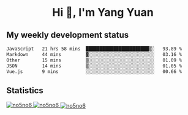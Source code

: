 <h1 align="center">Hi 👋, I'm Yang Yuan</h1>


## My weekly development status
<!--START_SECTION:waka-->

```txt
JavaScript   21 hrs 58 mins  ███████████████████████▒░   93.89 %
Markdown     44 mins         ▓░░░░░░░░░░░░░░░░░░░░░░░░   03.16 %
Other        15 mins         ▒░░░░░░░░░░░░░░░░░░░░░░░░   01.09 %
JSON         14 mins         ▒░░░░░░░░░░░░░░░░░░░░░░░░   01.05 %
Vue.js       9 mins          ░░░░░░░░░░░░░░░░░░░░░░░░░   00.66 %
```

<!--END_SECTION:waka-->

## Statistics
<a href="https://github.com/anuraghazra/github-readme-stats">
  <img src="https://github-readme-stats.vercel.app/api/top-langs/?username=no5no6&theme=dracula" alt="no5no6">
</a>
<a href="https://github.com/anuraghazra/github-readme-stats">
  <img src="https://github-readme-stats.vercel.app/api?username=no5no6&show_icons=true&theme=dracula&line_height=40" alt="no5no6">
</a>
<a href="https://github.com/anuraghazra/github-readme-stats">
  <img align="center" src="https://github-readme-streak-stats.herokuapp.com/?user=no5no6&theme=dracula" alt="no5no6" />
</a>